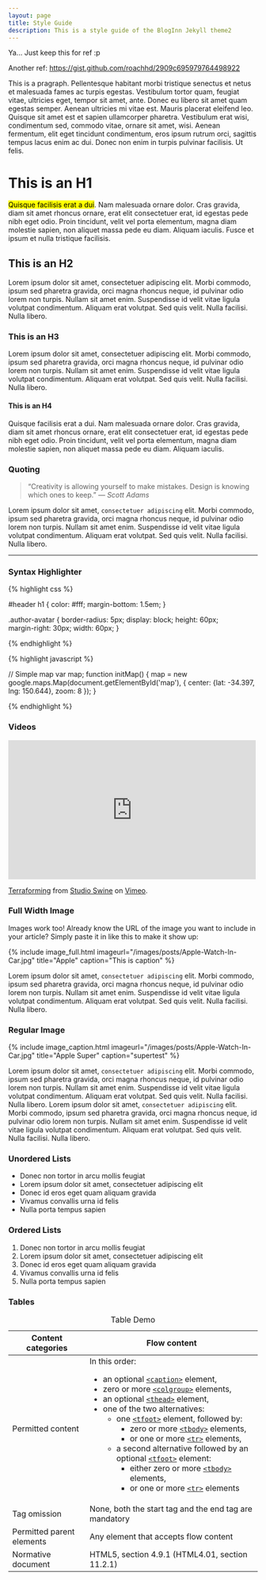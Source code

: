 ```yaml
---
layout: page
title: Style Guide
description: This is a style guide of the BlogInn Jekyll theme2
---
```


Ya... Just keep this for ref :p

Another ref:
https://gist.github.com/roachhd/2909c695979764498922

This is a pragraph. Pellentesque habitant morbi tristique senectus et netus et malesuada fames ac turpis egestas. Vestibulum tortor quam, feugiat vitae, ultricies eget, tempor sit amet, ante. Donec eu libero sit amet quam egestas semper. Aenean ultricies mi vitae est. Mauris placerat eleifend leo. Quisque sit amet est et sapien ullamcorper pharetra. Vestibulum erat wisi, condimentum sed, commodo vitae, ornare sit amet, wisi. Aenean fermentum, elit eget tincidunt condimentum, eros ipsum rutrum orci, sagittis tempus lacus enim ac dui. Donec non enim in turpis pulvinar facilisis. Ut felis.

# This is an H1

<mark>Quisque facilisis erat a dui</mark>. Nam malesuada ornare dolor. Cras gravida, diam sit amet rhoncus ornare, erat elit consectetuer erat, id egestas pede nibh eget odio. Proin tincidunt, velit vel porta elementum, magna diam molestie sapien, non aliquet massa pede eu diam. Aliquam iaculis. Fusce et ipsum et nulla tristique facilisis.

## This is an H2

Lorem ipsum dolor sit amet, consectetuer adipiscing elit. Morbi commodo, ipsum sed pharetra gravida, orci magna rhoncus neque, id pulvinar odio lorem non turpis. Nullam sit amet enim. Suspendisse id velit vitae ligula volutpat condimentum. Aliquam erat volutpat. Sed quis velit. Nulla facilisi. Nulla libero.

### This is an H3

Lorem ipsum dolor sit amet, consectetuer adipiscing elit. Morbi commodo, ipsum sed pharetra gravida, orci magna rhoncus neque, id pulvinar odio lorem non turpis. Nullam sit amet enim. Suspendisse id velit vitae ligula volutpat condimentum. Aliquam erat volutpat. Sed quis velit. Nulla facilisi. Nulla libero.

#### This is an H4

Quisque facilisis erat a dui. Nam malesuada ornare dolor. Cras gravida, diam sit amet rhoncus ornare, erat elit consectetuer erat, id egestas pede nibh eget odio. Proin tincidunt, velit vel porta elementum, magna diam molestie sapien, non aliquet massa pede eu diam. Aliquam iaculis.

### Quoting

>“Creativity is allowing yourself to make mistakes. Design is knowing which ones to keep.” <cite>― Scott Adams</cite>

Lorem ipsum dolor sit amet, `consectetuer adipiscing` elit. Morbi commodo, ipsum sed pharetra gravida, orci magna rhoncus neque, id pulvinar odio lorem non turpis. Nullam sit amet enim. Suspendisse id velit vitae ligula volutpat condimentum. Aliquam erat volutpat. Sed quis velit. Nulla facilisi. Nulla libero.

<hr />

### Syntax Highlighter

{% highlight css %}

#header h1 { 
    color: #fff;
    margin-bottom: 1.5em; 
}

.author-avatar {
    border-radius: 5px;
    display: block;
    height: 60px;   
    margin-right: 30px;
    width: 60px;
}

{% endhighlight %}

{% highlight javascript %}

// Simple map
var map;
function initMap() {
    map = new google.maps.Map(document.getElementById('map'), {
        center: {lat: -34.397, lng: 150.644},
        zoom: 8
    });
}

{% endhighlight %}

### Videos

<iframe src="https://player.vimeo.com/video/153339497?byline=0" width="500" height="281" frameborder="0" webkitallowfullscreen mozallowfullscreen allowfullscreen></iframe> <p><a href="https://vimeo.com/153339497">Terraforming</a> from <a href="https://vimeo.com/studioswine">Studio Swine</a> on <a href="https://vimeo.com">Vimeo</a>.</p>

### Full Width Image

Images work too! Already know the URL of the image you want to include in your article? Simply paste it in like this to make it show up:

{% include image_full.html imageurl="/images/posts/Apple-Watch-In-Car.jpg" title="Apple" caption="This is caption" %}

Lorem ipsum dolor sit amet, `consectetuer adipiscing` elit. Morbi commodo, ipsum sed pharetra gravida, orci magna rhoncus neque, id pulvinar odio lorem non turpis. Nullam sit amet enim. Suspendisse id velit vitae ligula volutpat condimentum. Aliquam erat volutpat. Sed quis velit. Nulla facilisi. Nulla libero.

### Regular Image

{% include image_caption.html imageurl="/images/posts/Apple-Watch-In-Car.jpg" title="Apple Super" caption="supertest" %}

Lorem ipsum dolor sit amet, `consectetuer adipiscing` elit. Morbi commodo, ipsum sed pharetra gravida, orci magna rhoncus neque, id pulvinar odio lorem non turpis. Nullam sit amet enim. Suspendisse id velit vitae ligula volutpat condimentum. Aliquam erat volutpat. Sed quis velit. Nulla facilisi. Nulla libero. Lorem ipsum dolor sit amet, `consectetuer adipiscing` elit. Morbi commodo, ipsum sed pharetra gravida, orci magna rhoncus neque, id pulvinar odio lorem non turpis. Nullam sit amet enim. Suspendisse id velit vitae ligula volutpat condimentum. Aliquam erat volutpat. Sed quis velit. Nulla facilisi. Nulla libero.

### Unordered Lists

+ Donec non tortor in arcu mollis feugiat
+ Lorem ipsum dolor sit amet, consectetuer adipiscing elit
+ Donec id eros eget quam aliquam gravida
+ Vivamus convallis urna id felis
+ Nulla porta tempus sapien

### Ordered Lists

1. Donec non tortor in arcu mollis feugiat
2. Lorem ipsum dolor sit amet, consectetuer adipiscing elit
3. Donec id eros eget quam aliquam gravida
4. Vivamus convallis urna id felis
5. Nulla porta tempus sapien

### Tables

<table>
    <caption>Table Demo</caption>
    <thead>
        <tr>
            <th>Content categories</th>
            <th>Flow content</th>
        </tr>
    </thead>
    <tbody>
        <tr>
            <td>Permitted content</td>
            <td>
                In this order:
                <ul>
                    <li>an optional <a href="https://developer.mozilla.org/en-US/docs/Web/HTML/Element/caption"><code>&lt;caption&gt;</code></a> element,</li>
                    <li>zero or more <a href="https://developer.mozilla.org/en-US/docs/Web/HTML/Element/colgroup"><code>&lt;colgroup&gt;</code></a> elements,</li>
                    <li>an optional <a href="https://developer.mozilla.org/en-US/docs/Web/HTML/Element/thead"><code>&lt;thead&gt;</code></a> element,</li>
                    <li>one of the two alternatives:
                        <ul>
                            <li>one <a href="https://developer.mozilla.org/en-US/docs/Web/HTML/Element/tfoot"><code>&lt;tfoot&gt;</code></a> element, followed by:
                                <ul>
                                    <li>zero or more <a href="https://developer.mozilla.org/en-US/docs/Web/HTML/Element/tbody"><code>&lt;tbody&gt;</code></a> elements,</li>
                                    <li>or one or more <a href="https://developer.mozilla.org/en-US/docs/Web/HTML/Element/tr"><code>&lt;tr&gt;</code></a> elements,</li>
                                </ul>
                            </li>
                            <li>a second alternative followed by an optional <a href="https://developer.mozilla.org/en-US/docs/Web/HTML/Element/tfoot"><code>&lt;tfoot&gt;</code></a> element:
                                <ul>
                                    <li>either zero or more <a href="https://developer.mozilla.org/en-US/docs/Web/HTML/Element/tbody"><code>&lt;tbody&gt;</code></a> elements,</li>
                                    <li>or one or more <a href="https://developer.mozilla.org/en-US/docs/Web/HTML/Element/tr"><code>&lt;tr&gt;</code></a> elements</li>
                                </ul>
                            </li>
                        </ul>
                    </li>
                </ul>
            </td>
        </tr>
        <tr>
            <td>Tag omission</td>
            <td>None, both the <span title="syntax-start-tag">start tag</span> and the <span title="syntax-end-tag">end tag</span> are mandatory</td>
        </tr>
        <tr>
            <td>Permitted parent elements</td>
            <td>Any element that accepts flow content</td>
        </tr>
        <tr>
            <td>Normative document</td>
            <td>HTML5, section 4.9.1 (HTML4.01, section 11.2.1)</td>
        </tr>
    </tbody>
</table>
